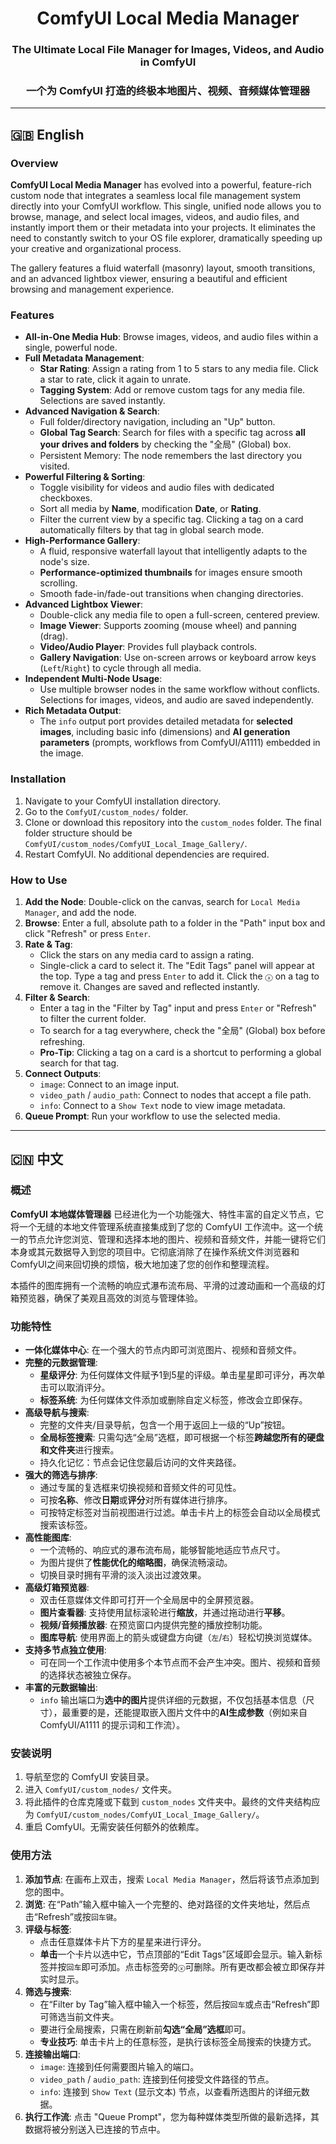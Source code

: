 <div align="center">

# ComfyUI Local Media Manager
### The Ultimate Local File Manager for Images, Videos, and Audio in ComfyUI
### 一个为 ComfyUI 打造的终极本地图片、视频、音频媒体管理器

</div>



---

## 🇬🇧 English

### Overview

**ComfyUI Local Media Manager** has evolved into a powerful, feature-rich custom node that integrates a seamless local file management system directly into your ComfyUI workflow. This single, unified node allows you to browse, manage, and select local images, videos, and audio files, and instantly import them or their metadata into your projects. It eliminates the need to constantly switch to your OS file explorer, dramatically speeding up your creative and organizational process.

The gallery features a fluid waterfall (masonry) layout, smooth transitions, and an advanced lightbox viewer, ensuring a beautiful and efficient browsing and management experience.

### Features

-   **All-in-One Media Hub**: Browse images, videos, and audio files within a single, powerful node.
-   **Full Metadata Management**:
    -   **Star Rating**: Assign a rating from 1 to 5 stars to any media file. Click a star to rate, click it again to unrate.
    -   **Tagging System**: Add or remove custom tags for any media file. Selections are saved instantly.
-   **Advanced Navigation & Search**:
    -   Full folder/directory navigation, including an "Up" button.
    -   **Global Tag Search**: Search for files with a specific tag across **all your drives and folders** by checking the "全局" (Global) box.
    -   Persistent Memory: The node remembers the last directory you visited.
-   **Powerful Filtering & Sorting**:
    -   Toggle visibility for videos and audio files with dedicated checkboxes.
    -   Sort all media by **Name**, modification **Date**, or **Rating**.
    -   Filter the current view by a specific tag. Clicking a tag on a card automatically filters by that tag in global search mode.
-   **High-Performance Gallery**:
    -   A fluid, responsive waterfall layout that intelligently adapts to the node's size.
    -   **Performance-optimized thumbnails** for images ensure smooth scrolling.
    -   Smooth fade-in/fade-out transitions when changing directories.
-   **Advanced Lightbox Viewer**:
    -   Double-click any media file to open a full-screen, centered preview.
    -   **Image Viewer**: Supports zooming (mouse wheel) and panning (drag).
    -   **Video/Audio Player**: Provides full playback controls.
    -   **Gallery Navigation**: Use on-screen arrows or keyboard arrow keys (`Left`/`Right`) to cycle through all media.
-   **Independent Multi-Node Usage**:
    -   Use multiple browser nodes in the same workflow without conflicts. Selections for images, videos, and audio are saved independently.
-   **Rich Metadata Output**:
    -   The `info` output port provides detailed metadata for **selected images**, including basic info (dimensions) and **AI generation parameters** (prompts, workflows from ComfyUI/A1111) embedded in the image.


### Installation

1.  Navigate to your ComfyUI installation directory.
2.  Go to the `ComfyUI/custom_nodes/` folder.
3.  Clone or download this repository into the `custom_nodes` folder. The final folder structure should be `ComfyUI/custom_nodes/ComfyUI_Local_Image_Gallery/`.
4.  Restart ComfyUI. No additional dependencies are required.

### How to Use

1.  **Add the Node**: Double-click on the canvas, search for `Local Media Manager`, and add the node.
2.  **Browse**: Enter a full, absolute path to a folder in the "Path" input box and click "Refresh" or press `Enter`.
3.  **Rate & Tag**:
    -   Click the stars on any media card to assign a rating.
    -   Single-click a card to select it. The "Edit Tags" panel will appear at the top. Type a tag and press `Enter` to add it. Click the `ⓧ` on a tag to remove it. Changes are saved and reflected instantly.
4.  **Filter & Search**:
    -   Enter a tag in the "Filter by Tag" input and press `Enter` or "Refresh" to filter the current folder.
    -   To search for a tag everywhere, check the "全局" (Global) box before refreshing.
    -   **Pro-Tip**: Clicking a tag on a card is a shortcut to performing a global search for that tag.
5.  **Connect Outputs**:
    -   `image`: Connect to an image input.
    -   `video_path` / `audio_path`: Connect to nodes that accept a file path.
    -   `info`: Connect to a `Show Text` node to view image metadata.
6.  **Queue Prompt**: Run your workflow to use the selected media.

---

## 🇨🇳 中文

### 概述

**ComfyUI 本地媒体管理器** 已经进化为一个功能强大、特性丰富的自定义节点，它将一个无缝的本地文件管理系统直接集成到了您的 ComfyUI 工作流中。这一个统一的节点允许您浏览、管理和选择本地的图片、视频和音频文件，并能一键将它们本身或其元数据导入到您的项目中。它彻底消除了在操作系统文件浏览器和ComfyUI之间来回切换的烦恼，极大地加速了您的创作和整理流程。

本插件的图库拥有一个流畅的响应式瀑布流布局、平滑的过渡动画和一个高级的灯箱预览器，确保了美观且高效的浏览与管理体验。

### 功能特性

-   **一体化媒体中心**: 在一个强大的节点内即可浏览图片、视频和音频文件。
-   **完整的元数据管理**:
    -   **星级评分**: 为任何媒体文件赋予1到5星的评级。单击星星即可评分，再次单击可以取消评分。
    -   **标签系统**: 为任何媒体文件添加或删除自定义标签，修改会立即保存。
-   **高级导航与搜索**:
    -   完整的文件夹/目录导航，包含一个用于返回上一级的“Up”按钮。
    -   **全局标签搜索**: 只需勾选“全局”选框，即可根据一个标签**跨越您所有的硬盘和文件夹**进行搜索。
    -   持久化记忆：节点会记住您最后访问的文件夹路径。
-   **强大的筛选与排序**:
    -   通过专属的复选框来切换视频和音频文件的可见性。
    -   可按**名称**、修改**日期**或**评分**对所有媒体进行排序。
    -   可按特定标签对当前视图进行过滤。单击卡片上的标签会自动以全局模式搜索该标签。
-   **高性能图库**:
    -   一个流畅的、响应式的瀑布流布局，能够智能地适应节点尺寸。
    -   为图片提供了**性能优化的缩略图**，确保流畅滚动。
    -   切换目录时拥有平滑的淡入淡出过渡效果。
-   **高级灯箱预览器**:
    -   双击任意媒体文件即可打开一个全局居中的全屏预览器。
    -   **图片查看器**: 支持使用鼠标滚轮进行**缩放**，并通过拖动进行**平移**。
    -   **视频/音频播放器**: 在预览窗口内提供完整的播放控制功能。
    -   **图库导航**: 使用界面上的箭头或键盘方向键（`左`/`右`）轻松切换浏览媒体。
-   **支持多节点独立使用**:
    -   可在同一个工作流中使用多个本节点而不会产生冲突。图片、视频和音频的选择状态被独立保存。
-   **丰富的元数据输出**:
    -   `info` 输出端口为**选中的图片**提供详细的元数据，不仅包括基本信息（尺寸），最重要的是，还能提取嵌入图片文件中的**AI生成参数**（例如来自 ComfyUI/A1111 的提示词和工作流）。


### 安装说明

1.  导航至您的 ComfyUI 安装目录。
2.  进入 `ComfyUI/custom_nodes/` 文件夹。
3.  将此插件的仓库克隆或下载到 `custom_nodes` 文件夹中。最终的文件夹结构应为 `ComfyUI/custom_nodes/ComfyUI_Local_Image_Gallery/`。
4.  重启 ComfyUI。无需安装任何额外的依赖库。

### 使用方法

1.  **添加节点**: 在画布上双击，搜索 `Local Media Manager`，然后将该节点添加到您的图中。
2.  **浏览**: 在“Path”输入框中输入一个完整的、绝对路径的文件夹地址，然后点击“Refresh”或按`回车键`。
3.  **评级与标签**:
    -   点击任意媒体卡片下方的星星来进行评分。
    -   **单击**一个卡片以选中它，节点顶部的“Edit Tags”区域即会显示。输入新标签并按`回车`即可添加。点击标签旁的`ⓧ`可删除。所有更改都会被立即保存并实时显示。
4.  **筛选与搜索**:
    -   在“Filter by Tag”输入框中输入一个标签，然后按`回车`或点击“Refresh”即可筛选当前文件夹。
    -   要进行全局搜索，只需在刷新前**勾选“全局”选框**即可。
    -   **专业技巧**: 单击卡片上的任意标签，是执行该标签全局搜索的快捷方式。
5.  **连接输出端口**:
    -   `image`: 连接到任何需要图片输入的端口。
    -   `video_path` / `audio_path`: 连接到任何接受文件路径的节点。
    -   `info`: 连接到 `Show Text` (显示文本) 节点，以查看所选图片的详细元数据。
6.  **执行工作流**: 点击 "Queue Prompt"，您为每种媒体类型所做的最新选择，其数据将被分别送入已连接的节点中。